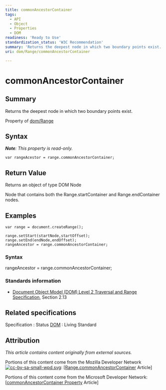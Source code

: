 ```yaml
---
title: commonAncestorContainer
tags:
  - API
  - Object
  - Properties
  - DOM
readiness: 'Ready to Use'
standardization_status: 'W3C Recommendation'
summary: 'Returns the deepest node in which two boundary points exist.'
uri: dom/Range/commonAncestorContainer

---
```

# commonAncestorContainer

## Summary

Returns the deepest node in which two boundary points exist.

<span data-meta="applies_to" data-type="key">Property of <span data-type="value">[dom/Range](/dom/Range)</span></span>

## Syntax

***Note**: This property is read-only.*

``` {.js}
var rangeAcestor = range.commonAncestorContainer;
```

## Return Value

<span data-meta="return" data-type="key">Returns an object of type <span data-type="value">DOM Node</span></span>

Node that contains both the Range.startContainer and Range.endContainer nodes.

## Examples

``` {.js}
var range = document.createRange();

range.setStart(startNode,startOffset);
range.setEnd(endNode,endOffset);
rangeAncestor = range.commonAncestorContainer;
```

### Syntax

rangeAncestor = range.commonAncestorContainer;

### Standards information

-   [Document Object Model (DOM) Level 2 Traversal and Range Specification](http://go.microsoft.com/fwlink/p/?linkid=182712), Section 2.13

## Related specifications

Specification
:   Status
[DOM](http://dom.spec.whatwg.org/#dom-range-commonancestorcontainer)
:   Living Standard

## Attribution

*This article contains content originally from external sources.*

Portions of this content come from the Mozilla Developer Network [![cc-by-sa-small-wpd.svg](/assets/thumb/8/8c/cc-by-sa-small-wpd.svg/120px-cc-by-sa-small-wpd.svg.png)](http://creativecommons.org/licenses/by-sa/3.0/us/): [[Range.commonAncestorContainer](https://developer.mozilla.org/en-US/docs/Web/API/Range.commonAncestorContainer) Article]

Portions of this content come from the Microsoft Developer Network: [[commonAncestorContainer Property](http://msdn.microsoft.com/en-us/library/ie/ff974926(v=vs.85).aspx) Article]

